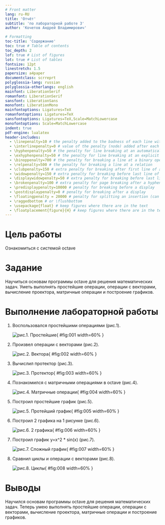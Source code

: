 ```yaml
---
# Front matter
lang: ru-RU
title: 'Отчёт'
subtitle: 'по лабораторной работе 3'
author: 'Кочетов Андрей Владимирович'

# Formatting
toc-title: 'Содержание'
toc: true # Table of contents
toc_depth: 2
lof: true # List of figures
lot: true # List of tables
fontsize: 12pt
linestretch: 1.5
papersize: a4paper
documentclass: scrreprt
polyglossia-lang: russian
polyglossia-otherlangs: english
mainfont: LiberationSerif
romanfont: LiberationSerif
sansfont: LiberationSans
monofont: LiberationMono
mainfontoptions: Ligatures=TeX
romanfontoptions: Ligatures=TeX
sansfontoptions: Ligatures=TeX,Scale=MatchLowercase
monofontoptions: Scale=MatchLowercase
indent: true
pdf-engine: lualatex
header-includes:
  - \linepenalty=10 # the penalty added to the badness of each line within a paragraph (no associated penalty node) Increasing the value makes tex try to have fewer lines in the paragraph.
  - \interlinepenalty=0 # value of the penalty (node) added after each line of a paragraph.
  - \hyphenpenalty=50 # the penalty for line breaking at an automatically inserted hyphen
  - \exhyphenpenalty=50 # the penalty for line breaking at an explicit hyphen
  - \binoppenalty=700 # the penalty for breaking a line at a binary operator
  - \relpenalty=500 # the penalty for breaking a line at a relation
  - \clubpenalty=150 # extra penalty for breaking after first line of a paragraph
  - \widowpenalty=150 # extra penalty for breaking before last line of a paragraph
  - \displaywidowpenalty=50 # extra penalty for breaking before last line before a display math
  - \brokenpenalty=100 # extra penalty for page breaking after a hyphenated line
  - \predisplaypenalty=10000 # penalty for breaking before a display
  - \postdisplaypenalty=0 # penalty for breaking after a display
  - \floatingpenalty = 20000 # penalty for splitting an insertion (can only be split footnote in standard LaTeX)
  - \raggedbottom # or \flushbottom
  - \usepackage{float} # keep figures where there are in the text
  - \floatplacement{figure}{H} # keep figures where there are in the text
---
```


# Цель работы

Ознакомиться с системой octave

# Задание

Научиться основам программы octave для решения математических задач.
Уметь выполнять простейшие операции, операции с векторами, вычисление проектора, матричные операции и построение графиков.

# Выполнение лабораторной работы

1. Воспользовался простейшими операциями (рис.1).

   ![рис.1. Простейшие](images/1.png){ #fig:001 width=60% }

2. Произвел операции с векторами (рис.2).

   ![рис.2. Вектора](images/2.png){ #fig:002 width=60% }

3. Вычислил протектор (рис.3).

   ![рис.3. Протектор](images/3.png){ #fig:003 width=60% }

4. Познакомился с матричными операциями в octave (рис.4).

   ![рис.4. Матричные операции](images/4.png){ #fig:004 width=60% }

5. Построил простейшие график (рис.5).

   ![рис.5. Протейший график](images/5.png){ #fig:005 width=60% }

6. Построил 2 графика на 1 рисунке (рис.6).

   ![рис.6. 2 графика](images/6.png){ #fig:006 width=60% }

7. Построил график y=x^2 * sin(x) (рис.7).

   ![рис.7. Сложный график](images/7.png){ #fig:007 width=60% }

8. Сравнил циклы и операции с векторами (рис.8).

   ![рис.8. Циклы](images/8.png){ #fig:008 width=60% }   

# Выводы

Научился основам программы octave для решения математических задач.
Теперь умею выполнять простейшие операции, операции с векторами, вычисление проектора, матричные операции и построение графиков.